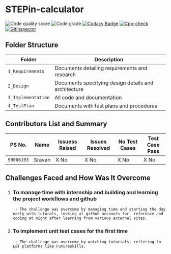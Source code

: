 
# STEPin-calculator
![Code quality score](https://www.code-inspector.com/project/27920/score/svg)
![Code grade](https://www.code-inspector.com/project/27920/status/svg)
[![Codacy Badge](https://app.codacy.com/project/badge/Grade/7ece5e5e0fc340cc92861aa1e9fa688e)](https://www.codacy.com/gh/Sravan-ltts/STEPin-creating-application/dashboard?utm_source=github.com&amp;utm_medium=referral&amp;utm_content=Sravan-ltts/STEPin-creating-application&amp;utm_campaign=Badge_Grade)
[![Cpp-check](https://github.com/Sravan-ltts/STEPin-creating-application/actions/workflows/cppcheck.yml/badge.svg)](https://github.com/Sravan-ltts/STEPin-creating-application/actions/workflows/cppcheck.yml)
[![GitInspector](https://github.com/Sravan-ltts/STEPin-creating-application/actions/workflows/gitinspector.yml/badge.svg)](https://github.com/Sravan-ltts/STEPin-creating-application/actions/workflows/gitinspector.yml)

## Folder Structure
Folder               | Description
---------------------| -----------------------------------------
`1_Requirements`     | Documents detailing requirements and research
`2_Design`           | Documents specifying design details and architecture
`3_Implementation`   | All code and documentation
`4_TestPlan`         | Documents with test plans and procedures


## Contributors List and Summary

PS No.     |  Name   | Issuess Raised |Issues Resolved|No Test Cases|Test Case Pass
-------    |---------|----------------|---------------|-------------|--------------
`99006193` | Sravan  |      X No      |      X No     |     X No    |     X No     
    

## Challenges Faced and How Was It Overcome

1.  ### To manage time with internship and building and learning the project workflows and github 
         - The challenge was overcome by managing time and starting the day early with tutorals, looking at github accounts for  reference and coding at night after learning from various external sites.

2.  ### To implement unit test cases for the first time 
         - The challenge was overcome by watching tutorials, reffering to L&T platforms like Futureskills.



